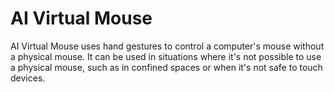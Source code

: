 # AI Virtual Mouse
AI Virtual Mouse uses hand gestures to control a computer's mouse without a physical mouse. It can be used in situations where it's not possible to use a physical mouse, such as in confined spaces or when it's not safe to touch devices. 
